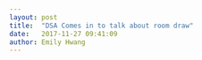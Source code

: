 ```yaml
---
layout: post
title:  "DSA Comes in to talk about room draw"
date:   2017-11-27 09:41:09
author: Emily Hwang 
---
```

